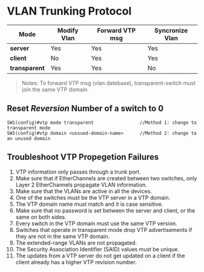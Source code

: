 # VLAN Trunking Protocol

Mode           | Modify Vlan | Forward VTP msg | Syncronize Vlan
---------------|-------------|-----------------|----------------
**server**     | Yes         | Yes             | Yes
**client**     | No          | Yes             | Yes
**transparent**| Yes         | Yes             | No

 > Notes: To forward VTP msg (vlan datebase), transparent-switch must join the same VTP domain.

## Reset _Reversion_ Number of a switch to 0
```
SW1(config)#vtp mode transparent                 //Method 1: change to transparent mode
SW1(config)#vtp domain <unsued-domain-name>      //Method 2: change to an unused domain
```

## Troubleshoot VTP Propegetion Failures
1. VTP information only passes through a trunk port.
2. Make sure that if EtherChannels are created between two switches, only Layer 2 EtherChannels propagate VLAN information.
3. Make sure that the VLANs are active in all the devices.
4. One of the switches must be the VTP server in a VTP domain. 
5. The VTP domain name must match and it is case sensitive. 
6. Make sure that no password is set between the server and client, or the same on both sides.
7. Every switch in the VTP domain must use the same VTP version.
8. Switches that operate in transparent mode drop VTP advertisements if they are not in the same VTP domain.
9. The extended-range VLANs are not propagated. 
10. The Security Association Identifier (SAID) values must be unique.
11. The updates from a VTP server do not get updated on a client if the client already has a higher VTP revision number. 

